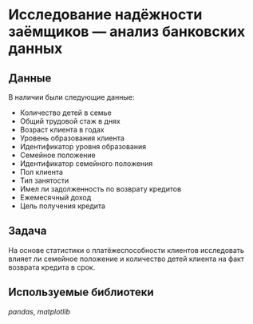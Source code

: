# Исследование надёжности заёмщиков — анализ банковских данных

## Данные

В наличии были следующие данные:
- Количество детей в семье
- Общий трудовой стаж в днях
- Возраст клиента в годах
- Уровень образования клиента
- Идентификатор уровня образования
- Семейное положение
- Идентификатор семейного положения
- Пол клиента
- Тип занятости
- Имел ли задолженность по возврату кредитов
- Ежемесячный доход
- Цель получения кредита

## Задача
На основе статистики о платёжеспособности клиентов исследовать влияет ли семейное положение и количество детей клиента на факт возврата кредита в срок.

## Используемые библиотеки
*pandas*, *matplotlib*